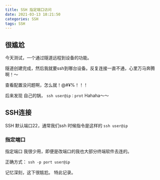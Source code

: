```yaml
---
title: SSH 指定端口访问
date: 2021-03-13 18:21:50
categories: SSH
tags: SSH
---
```

## 很尴尬
今天测试，一个通过隧道远程到设备的功能。

隧道创建完成，然后我就要ssh到哪台设备。反复连接一直不通，心里万马奔腾啊！～

查看配置没问题啊，怎么就！@#¥%！！！

后来发现 自己的锅， `ssh user@ip：prot`  Hahaha～～

## SSH连接

SSH 默认端口22，通常我们ssh 时候指令是这样的 `ssh user@ip`

### 指定端口

指定端口 我很少用，即便是改端口的我也大部分终端软件去连的。

正确方式： `ssh -p port user@ip`

记忆深刻，这下很尴尬。 特此记录。
